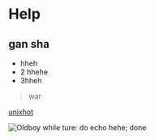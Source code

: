 # Help
## gan sha

* hheh
* 2 hhehe
* 3hheh

> war

[unixhot](http://www.unixhot.com)

![Oldboy](http://img1.imgtn.bdimg.com/it/u=594559231,2167829292&fm=27&gp=0.jpg)
             while ture:
               do echo hehe;
             done
